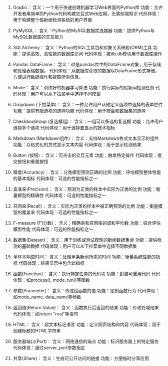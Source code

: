 1. Gradio：
含义：一个用于快速创建机器学习Web界面的Python库
功能：允许开发者用简单的Python代码构建交互式Web应用，无需前端知识
代码体现：用于构建整个假新闻检测系统的用户界面

2. PyMySQL：
含义：Python的MySQL数据库连接器
功能：提供Python与MySQL数据库的交互能力

3. SQLAlchemy：
含义：Python的SQL工具包和对象关系映射(ORM)工具
功能：提供高效、高性能的数据库访问
代码体现：被db.db模块用于数据库操作

4. Pandas DataFrame：
含义：df是pandas库中的DataFrame对象，用于存储和处理表格数据。
代码体现：从数据库获取的数据以DataFrame形式存储，方便进行数据操作和提取所需信息。

5. Mode：
含义：训练好的机器学习算法
功能：执行实际的假新闻检测任务
代码体现：用户可以从下拉菜单中选择不同模型

6. Dropdown (下拉菜单)：
含义：一种允许用户从预定义选项中选择的表单控件
功能：提供有限选项的选择功能
代码体现：用于模型和数据集的选择

7. CheckboxGroup (复选框组)：
含义：一组可以多选的复选框
功能：允许用户选择多个选项
代码体现：用于选择要显示的技术指标

8. Markdown (Markdown组件)：
含义：支持Markdown格式文本显示的组件
功能：以格式化的方式显示文本内容
代码体现：用于显示检测结果

9. Button (按钮)：
含义：可点击的交互元素
功能：触发特定操作
代码体现：提交按钮和重置按钮

10. 精度(Accuracy)：
含义：分类模型预测正确的比例
功能：评估模型整体性能的基本指标
代码体现：可选的性能指标之一

11. 查准率(Precision)：
含义：预测为正类的样本中实际为正类的比例
功能：衡量模型的精确性
代码体现：可选的性能指标之一

12. 召回率(Recall)：
含义：实际为正类的样本中被正确预测的比例
功能：衡量模型的覆盖率
代码体现：可选的性能指标之一

13. F-measure (F1分数)：
含义：精确率和召回率的调和平均数
功能：综合评估模型性能
代码体现：可选的性能指标之一

14. 数据集(Dataset)：
含义：用于训练或测试模型的新闻数据集合
功能：提供检测的基础数据
代码体现：用户可以从下拉菜单中选择不同数据集

15. 单样本响应时间：
含义：处理单条新闻所需的时间
功能：衡量系统性能的指标
代码体现：结果显示中包含此指标

16. 函数(Function)：
含义：执行特定任务的代码块
功能：封装可重用代码
代码体现：如process(), mode_run()等函数

17. 参数(Parameter)：
含义：传递给函数的值
功能：定制函数行为
代码体现：如mode_name, data_name等参数

18. 返回值(Return Value)：
含义：函数执行后返回的结果
功能：传递处理结果
代码体现：如return "real"等语句

19. HTML：
含义：超文本标记语言
功能：定义网页结构和内容
代码体现：用于创建标题的HTML字符串

20. 服务器端口(Port)：
含义：网络通信的端点
功能：标识服务器上的特定服务
代码体现：通过server_port参数指定

21. 共享(Share)：
含义：生成可公开访问的链接
功能：方便临时分享应用